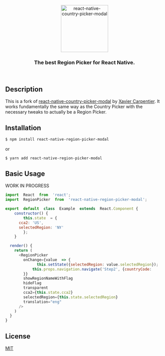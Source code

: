 <p align="center">
    <img alt="react-native-country-picker-modal" src="https://thumbs.gfycat.com/HandsomeInnocentAnura-size_restricted.gif" width=150>
</p>

<h3 align="center">
  The best Region Picker for React Native.
</h3>

<br />

## Description

This is a fork of [react-native-country-picker-modal](https://github.com/xcarpentier/react-native-country-picker-modal) by [Xavier Carpentier](https://xaviercarpentier.com).
It works fundamentally the same way as the Country Picker with the necessary tweaks to actually be a Region Picker.


## Installation
```bash
$ npm install react-native-region-picker-modal
```
or

```bash
$ yarn add react-native-region-picker-modal
```

## Basic Usage

WORK IN PROGRESS

```javascript
import  React  from  'react';
import  RegionPicker  from  'react-native-region-picker-modal';

export  default  class  Example  extends  React.Component {
	constructor() {
		this.state  = {
      cca2: 'US',
      selectedRegion: 'NY'
		};
	}

  render() {
    return (
      <RegionPicker
        onChange={value  => {
		      this.setState({selectedRegion: value.selectedRegion});
	        this.props.navigation.navigate('Step2', {countryCode:             this.state.cca2, regionCode:  value.selectedRegion})
        }}
        showRegionNameWithFlag
        hideFlag
        transparent
        cca2={this.state.cca2}
        selectedRegion={this.state.selectedRegion}
        translation="eng"
      />	
    )
  }
}
```
## License

[MIT](https://github.com/xcarpentier/react-native-country-picker-modal/blob/master/LICENSE.md)